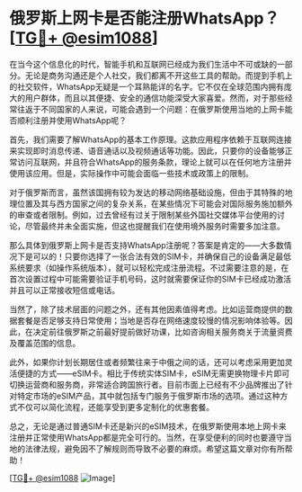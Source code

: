 # 俄罗斯上网卡是否能注册WhatsApp？[[TG💪+ @esim1088](https://t.me/s/esim1088)]

在当今这个信息化的时代，智能手机和互联网已经成为我们生活中不可或缺的一部分。无论是商务沟通还是个人社交，我们都离不开这些工具的帮助。而提到手机上的社交软件，WhatsApp无疑是一个耳熟能详的名字。它不仅在全球范围内拥有庞大的用户群体，而且以其便捷、安全的通信功能深受大家喜爱。然而，对于那些经常往返于不同国家的人来说，可能会遇到一个问题：在俄罗斯使用当地的上网卡能否顺利注册并使用WhatsApp呢？

首先，我们需要了解WhatsApp的基本工作原理。这款应用程序依赖于互联网连接来实现即时消息传递、语音通话以及视频通话等功能。因此，只要你的设备能够正常访问互联网，并且符合WhatsApp的服务条款，理论上就可以在任何地方注册并使用该应用。但是，实际操作中可能会面临一些技术或政策上的限制。

对于俄罗斯而言，虽然该国拥有较为发达的移动网络基础设施，但由于其特殊的地理位置及其与西方国家之间的复杂关系，在某些情况下可能会对国际服务施加额外的审查或者限制。例如，过去曾经有过关于限制某些外国社交媒体平台使用的讨论，尽管最终并未全面实施，但这也提醒我们在使用境外服务时需要多加注意。

那么具体到俄罗斯上网卡是否支持WhatsApp注册呢？答案是肯定的——大多数情况下是可以的！只要你选择了一张合法有效的SIM卡，并确保自己的设备满足最低系统要求（如操作系统版本），就可以轻松完成注册流程。不过需要注意的是，在首次设置过程中可能需要验证手机号码，这时就需要保证你的SIM卡已经成功激活并且可以正常接收短信或电话。

当然了，除了技术层面的问题之外，还有其他因素值得考虑。比如运营商提供的数据套餐是否足够支持日常使用；当地是否存在网络速度较慢的情况影响体验等。因此，在决定前往俄罗斯之前最好提前做好功课，比如咨询相关服务商关于流量资费及覆盖范围的信息。

此外，如果你计划长期居住或者频繁往来于中俄之间的话，还可以考虑采用更加灵活便捷的方式——eSIM卡。相比于传统实体SIM卡，eSIM无需更换物理卡片即可切换运营商和服务商，非常适合跨国旅行者。目前市面上已经有不少品牌推出了针对特定市场的eSIM产品，其中就包括专门服务于俄罗斯市场的选项。通过这种方式不仅可以简化流程，还能享受到更多定制化的优惠套餐。

总之，无论是通过普通SIM卡还是新兴的eSIM技术，在俄罗斯使用本地上网卡来注册并正常使用WhatsApp都是完全可行的。当然，在享受便利的同时也要遵守当地的法律法规，避免因不了解规则而导致不必要的麻烦。希望这篇文章对你有所帮助！

[[TG💪+ @esim1088](https://t.me/s/esim1088) ![Image](https://i.postimg.cc/4NQfJmqS/Snipaste-2025-05-13-00-14-12.png)]